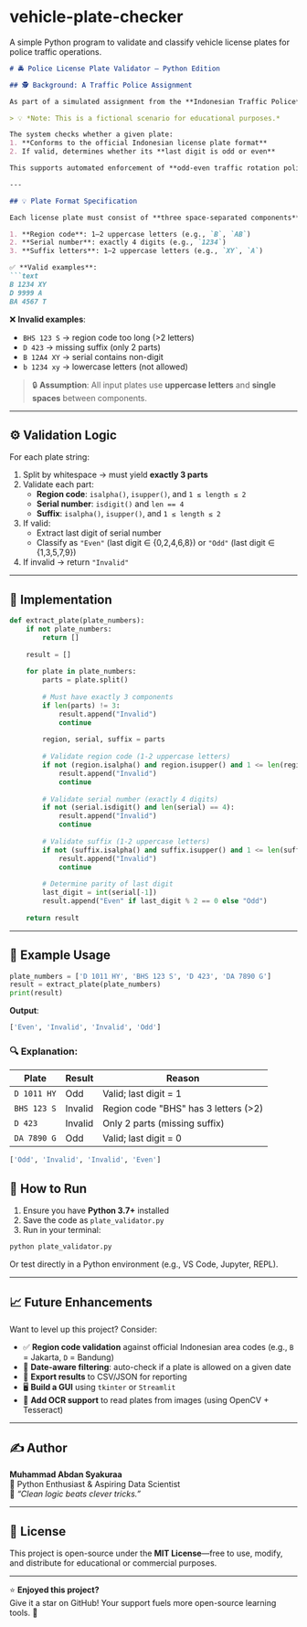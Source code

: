 # vehicle-plate-checker
A simple Python program to validate and classify vehicle license plates for police traffic operations.

```markdown
# 🚔 Police License Plate Validator — Python Edition

## 🕵️ Background: A Traffic Police Assignment

As part of a simulated assignment from the **Indonesian Traffic Police**, I developed a simple yet effective system to **validate vehicle license plates** and classify them based on the **odd-even rule** used in major urban traffic management schemes.

> 💡 *Note: This is a fictional scenario for educational purposes.*

The system checks whether a given plate:
1. **Conforms to the official Indonesian license plate format**
2. If valid, determines whether its **last digit is odd or even**

This supports automated enforcement of **odd-even traffic rotation policies** (e.g., only even-numbered plates allowed on even calendar dates).

---

## 💡 Plate Format Specification

Each license plate must consist of **three space-separated components**:

1. **Region code**: 1–2 uppercase letters (e.g., `B`, `AB`)
2. **Serial number**: exactly 4 digits (e.g., `1234`)
3. **Suffix letters**: 1–2 uppercase letters (e.g., `XY`, `A`)

✅ **Valid examples**:
```text
B 1234 XY
D 9999 A
BA 4567 T
```

❌ **Invalid examples**:
- `BHS 123 S` → region code too long (>2 letters)
- `D 423` → missing suffix (only 2 parts)
- `B 12A4 XY` → serial contains non-digit
- `b 1234 xy` → lowercase letters (not allowed)

> 🔒 **Assumption**: All input plates use **uppercase letters** and **single spaces** between components.

---

## ⚙️ Validation Logic

For each plate string:
1. Split by whitespace → must yield **exactly 3 parts**
2. Validate each part:
   - **Region code**: `isalpha()`, `isupper()`, and `1 ≤ length ≤ 2`
   - **Serial number**: `isdigit()` and `len == 4`
   - **Suffix**: `isalpha()`, `isupper()`, and `1 ≤ length ≤ 2`
3. If valid:
   - Extract last digit of serial number
   - Classify as `"Even"` (last digit ∈ {0,2,4,6,8}) or `"Odd"` (last digit ∈ {1,3,5,7,9})
4. If invalid → return `"Invalid"`

---

## 🧠 Implementation

```python
def extract_plate(plate_numbers):
    if not plate_numbers:
        return []
        
    result = []
    
    for plate in plate_numbers:
        parts = plate.split()
        
        # Must have exactly 3 components
        if len(parts) != 3:
            result.append("Invalid")
            continue
            
        region, serial, suffix = parts
        
        # Validate region code (1-2 uppercase letters)
        if not (region.isalpha() and region.isupper() and 1 <= len(region) <= 2):
            result.append("Invalid")
            continue
            
        # Validate serial number (exactly 4 digits)
        if not (serial.isdigit() and len(serial) == 4):
            result.append("Invalid")
            continue
            
        # Validate suffix (1-2 uppercase letters)
        if not (suffix.isalpha() and suffix.isupper() and 1 <= len(suffix) <= 2):
            result.append("Invalid")
            continue
            
        # Determine parity of last digit
        last_digit = int(serial[-1])
        result.append("Even" if last_digit % 2 == 0 else "Odd")
        
    return result
```

---

## 🧪 Example Usage

```python
plate_numbers = ['D 1011 HY', 'BHS 123 S', 'D 423', 'DA 7890 G']
result = extract_plate(plate_numbers)
print(result)
```

**Output**:
```python
['Even', 'Invalid', 'Invalid', 'Odd']
```

### 🔍 Explanation:

| Plate         | Result   | Reason                                      |
|---------------|----------|---------------------------------------------|
| `D 1011 HY`   | Odd     | Valid; last digit = 1                        |
| `BHS 123 S`   | Invalid  | Region code "BHS" has 3 letters (>2)        |
| `D 423`       | Invalid  | Only 2 parts (missing suffix)               |
| `DA 7890 G`   | Odd      | Valid; last digit = 0                       |

```python
['Odd', 'Invalid', 'Invalid', 'Even']
```

## 🚀 How to Run

1. Ensure you have **Python 3.7+** installed
2. Save the code as `plate_validator.py`
3. Run in your terminal:
```bash
python plate_validator.py
```

Or test directly in a Python environment (e.g., VS Code, Jupyter, REPL).

---

## 📈 Future Enhancements

Want to level up this project? Consider:
- ✅ **Region code validation** against official Indonesian area codes (e.g., `B` = Jakarta, `D` = Bandung)
- 📅 **Date-aware filtering**: auto-check if a plate is allowed on a given date
- 💾 **Export results** to CSV/JSON for reporting
- 🖥️ **Build a GUI** using `tkinter` or `Streamlit`
- 📸 **Add OCR support** to read plates from images (using OpenCV + Tesseract)

---

## ✍️ Author

**Muhammad Abdan Syakuraa**  
📍 Python Enthusiast & Aspiring Data Scientist  
💬 *“Clean logic beats clever tricks.”*

---

## 🪪 License

This project is open-source under the **MIT License**—free to use, modify, and distribute for educational or commercial purposes.

---

⭐ **Enjoyed this project?**  
Give it a star on GitHub! Your support fuels more open-source learning tools. 🙌
```
